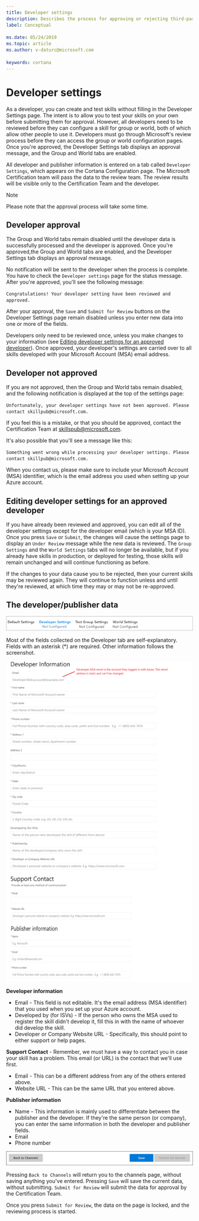 ```yaml
---
title: Developer settings
description: Describes the process for approving or rejecting third-party Cortana developers.
label: Conceptual

ms.date: 05/24/2019
ms.topic: article
ms.author: v-daturc@microsoft.com

keywords: cortana
---
```


# Developer settings

As a developer, you can create and test skills without filling in the Developer Settings page. The intent is to allow you to test your skills on your own before submitting them for approval. However, all developers need to be reviewed before they can configure a skill for group or world, both of which allow other people to use it. Developers must go through Microsoft's review process before they can access the group or world configuration pages. Once you're approved,  the Developer Settings tab displays an approval message, and the Group and World tabs are enabled.

All developer and publisher information is entered on a tab called `Developer Settings`, which appears on the Cortana Configuration page. The Microsoft Certification team will pass the data to the review team. The review results will be visible only to the Certification Team and the developer.

> [!NOTE]
> Please note that the approval process will take some time.

## Developer approval

The Group and World tabs remain disabled until the developer data is successfully processed and the developer is approved. Once you're approved,the Group and World tabs are enabled, and the Developer Settings tab displays an approval message.

No notification will be sent to the developer when the process is complete. You have to check the `Developer settings` page for the status message. After you're approved, you'll see the following message:

`Congratulations! Your developer setting have been reviewed and approved.`

After your approval, the `Save` and `Submit for Review` buttons on the Developer Settings page remain disabled unless you enter new data into one or more of the fields.

Developers only need to be reviewed once, unless you make changes to your information (see [Editing developer settings for an approved developer](#editing-developer-settings-for-an-approved-developer)). Once approved, your developer's settings are carried over to all skills developed with your Microsoft Account (MSA) email address.

## Developer not approved

If you are not approved, then the Group and World tabs remain disabled, and the following notification is displayed at the top of the settings page:

`Unfortunately, your developer settings have not been approved. Please contact skillpub@microsoft.com.`

If you feel this is a mistake, or that you should be approved, contact the Certification Team at skillspub@microsoft.com.

It's also possible that you'll see a message like this:

`Something went wrong while processing your developer settings. Please contact skillpub@microsoft.com.`

When you contact us, please make sure to include your Microsoft Account (MSA) identifier, which is the email address you used when setting up your Azure account.

## Editing developer settings for an approved developer

If you have already been reviewed and approved, you can edit all of the developer settings except for the developer email (which is your MSA ID). Once you press `Save` or `Submit`, the changes will cause the settings page to display an `Under Review` message while the new data is reviewed. The `Group Settings` and the `World Settings` tabs will no longer be available, but if you already have skills in production, or deployed for testing, those skills will remain unchanged and will continue functioning as before.

If the changes to your data cause you to be rejected, then your current skills may be reviewed again. They will continue to function unless and until they're reviewed, at which time they may or may not be re-approved.

## The developer/publisher data

![Developer settings](../media/images/dev_settings.png)

Most of the fields collected on the Developer tab are self-explanatory. Fields with an asterisk (*) are required. Other information follows the screenshot.

<!-- ![Page tabs](../media/images/vetting-buttons-02.png) -->

![Data entry fields](../media/images/vetting-dev-info.png)

**Developer information**

- Email - This field is not editable. It's the email address (MSA identifier) that you used when you set up your Azure account.
- Developed by (for ISVs) - If the person who owns the MSA used to register the skill didn't develop it, fill this in with the name of whoever did develop the skill.
- Developer or Company Website URL - Specifically, this should point to either support or help pages.

**Support Contact** - Remember, we must have a way to contact you in case your skill has a problem. This email (or URL) is the contact that we'll use first.

- Email - This can be a different address from any of the others entered above.
- Website URL - This can be the same URL that you entered above.

**Publisher information**

- Name - This information is mainly used to differentiate between the publisher and the developer. If they're the same person (or company), you can enter the same information in both the developer and publisher fields.
- Email
- Phone number

<!--Hopefully, portions of this data can be pre-populated using data gleaned from the MSA Azure account -->

![Page buttons](../media/images/vetting-buttons-01.png)

Pressing `Back to Channels` will return you to the channels page, without saving anything you've entered. Pressing `Save` will save the current data, without submitting. `Submit for Review` will submit the data for approval by the Certification Team.

Once you press `Submit for Review`, the data on the page is locked, and the reviewing process is started.